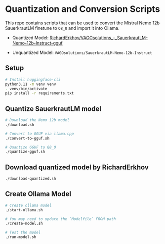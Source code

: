 # Quantization and Conversion Scripts

This repo contains scripts that can be used to convert the Mistral Nemo 12b SauerkrautLM finetune to `Q8_0` and import it into Ollama.

* Quantized Model: [RichardErkhov/VAGOsolutions_-_SauerkrautLM-Nemo-12b-Instruct-gguf](https://huggingface.co/RichardErkhov/VAGOsolutions_-_SauerkrautLM-Nemo-12b-Instruct-gguf/blob/main/SauerkrautLM-Nemo-12b-Instruct.Q8_0.gguf)

* Unquantized Model: `VAGOsolutions/SauerkrautLM-Nemo-12b-Instruct`

## Setup

```bash
# Install huggingface-cli
python3.11 -m venv venv
. venv/bin/activate
pip install -r requirements.txt
```

## Quantize SauerkrautLM model

```bash
# Download the Nemo 12b model
./download.sh

# Convert to GGUF via llama.cpp
./convert-to-gguf.sh

# Quantize GGUF to Q8_0
./quantize-gguf.sh
```
## Download quantized model by RichardErkhov

```bash
./download-quantized.sh
```

## Create Ollama Model

```bash
# Create ollama model
./start-ollama.sh

# You may need to update the `Modelfile` FROM path
./create-model.sh

# Test the model
./run-model.sh
```
